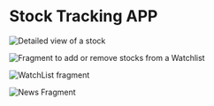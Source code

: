 # Stock Tracking APP

![Detailed view of a stock](https://github.com/QuaNilo/TPSIMobileProjecto/blob/velez/Screenshot%202023-12-03%20192911.png)

![Fragment to add or remove stocks from a Watchlist](https://github.com/QuaNilo/TPSIMobileProjecto/blob/velez/Screenshot%202023-12-03%20192924.png)

![WatchList fragment](https://github.com/QuaNilo/TPSIMobileProjecto/blob/velez/Screenshot%202023-12-03%20192930.png)

![News Fragment](https://github.com/QuaNilo/TPSIMobileProjecto/blob/velez/Screenshot%202023-12-03%20192937.png)
